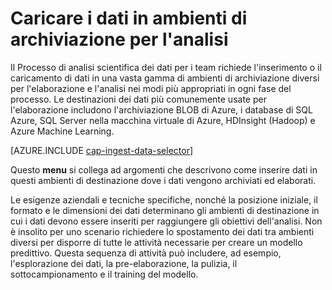 <properties 
	pageTitle="Caricare i dati in ambienti di archiviazione per l'analisi | Microsoft Azure" 
	description="Spostamento dei dati da e verso l'archiviazione BLOB di Azure" 
	services="machine-learning,storage" 
	documentationCenter="" 
	authors="bradsev" 
	manager="jhubbard" 
	editor="cgronlun" /> 

<tags 
	ms.service="machine-learning" 
	ms.workload="data-services" 
	ms.tgt_pltfrm="na" 
	ms.devlang="na" 
	ms.topic="article" 
	ms.date="09/19/2016" 
	ms.author="bradsev" /> 

# Caricare i dati in ambienti di archiviazione per l'analisi

Il Processo di analisi scientifica dei dati per i team richiede l'inserimento o il caricamento di dati in una vasta gamma di ambienti di archiviazione diversi per l'elaborazione e l'analisi nei modi più appropriati in ogni fase del processo. Le destinazioni dei dati più comunemente usate per l'elaborazione includono l'archiviazione BLOB di Azure, i database di SQL Azure, SQL Server nella macchina virtuale di Azure, HDInsight (Hadoop) e Azure Machine Learning.

[AZURE.INCLUDE [cap-ingest-data-selector](../../includes/cap-ingest-data-selector.md)]

Questo **menu** si collega ad argomenti che descrivono come inserire dati in questi ambienti di destinazione dove i dati vengono archiviati ed elaborati.

Le esigenze aziendali e tecniche specifiche, nonché la posizione iniziale, il formato e le dimensioni dei dati determinano gli ambienti di destinazione in cui i dati devono essere inseriti per raggiungere gli obiettivi dell'analisi. Non è insolito per uno scenario richiedere lo spostamento dei dati tra ambienti diversi per disporre di tutte le attività necessarie per creare un modello predittivo. Questa sequenza di attività può includere, ad esempio, l'esplorazione dei dati, la pre-elaborazione, la pulizia, il sottocampionamento e il training del modello.

<!---HONumber=AcomDC_0921_2016-->